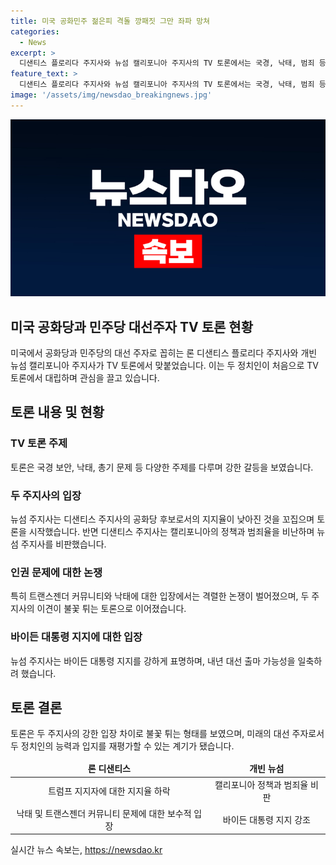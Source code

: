 ```yaml
---
title: 미국 공화민주 젊은피 격돌 깡패짓 그만 좌파 망쳐
categories:
  - News
excerpt: >
  디샌티스 플로리다 주지사와 뉴섬 캘리포니아 주지사의 TV 토론에서는 국경, 낙태, 범죄 등의 민감한 주제를 두고 뜨거운 공방이 벌어졌다. 이들은 논쟁을 피하지 않고 상대를 공격하며 자신의 입장을 방어했고, 양자 토론으로 초청받은 상대를 꺼리지 않았다. 디샌티스는 뉴섬을 향해 캘리포니아의 문제점을 거론했고, 뉴섬은 디샌티스를 향해 강한 비판을 퍼불다. 이들의 토론은 갈등이 빚어내며 뜨거운 관심을 받았다.
feature_text: >
  디샌티스 플로리다 주지사와 뉴섬 캘리포니아 주지사의 TV 토론에서는 국경, 낙태, 범죄 등의 민감한 주제를 두고 뜨거운 공방이 벌어졌다. 이들은 논쟁을 피하지 않고 상대를 공격하며 자신의 입장을 방어했고, 양자 토론으로 초청받은 상대를 꺼리지 않았다. 디샌티스는 뉴섬을 향해 캘리포니아의 문제점을 거론했고, 뉴섬은 디샌티스를 향해 강한 비판을 퍼불다. 이들의 토론은 갈등이 빚어내며 뜨거운 관심을 받았다.
image: '/assets/img/newsdao_breakingnews.jpg'
---
```


<p><img src="/assets/img/newsdao_breakingnews.jpg" alt="pcversion 속보" /></p>

<h2 data-ke-size="size26">미국 공화당과 민주당 대선주자 TV 토론 현황</h2>

<p data-ke-size="size16">미국에서 공화당과 민주당의 대선 주자로 꼽히는 론 디샌티스 플로리다 주지사와 개빈 뉴섬 캘리포니아 주지사가 TV 토론에서 맞붙었습니다. 이는 두 정치인이 처음으로 TV 토론에서 대립하며 관심을 끌고 있습니다. </p>

<h2 data-ke-size="size24">토론 내용 및 현황</h2>

<h3><b>TV 토론 주제</b></h3>

<p data-ke-size="size16">토론은 국경 보안, 낙태, 총기 문제 등 다양한 주제를 다루며 강한 갈등을 보였습니다.</p>

<h3><b>두 주지사의 입장</b></h3>

<p data-ke-size="size16">뉴섬 주지사는 디샌티스 주지사의 공화당 후보로서의 지지율이 낮아진 것을 꼬집으며 토론을 시작했습니다. 반면 디샌티스 주지사는 캘리포니아의 정책과 범죄율을 비난하며 뉴섬 주지사를 비판했습니다.</p>

<h3><b>인권 문제에 대한 논쟁</b></h3>

<p data-ke-size="size16">특히 트랜스젠더 커뮤니티와 낙태에 대한 입장에서는 격렬한 논쟁이 벌어졌으며, 두 주지사의 이견이 불꽃 튀는 토론으로 이어졌습니다.</p>

<h3><b>바이든 대통령 지지에 대한 입장</b></h3>

<p data-ke-size="size16">뉴섬 주지사는 바이든 대통령 지지를 강하게 표명하며, 내년 대선 출마 가능성을 일축하려 했습니다.</p>

<h2 data-ke-size="size24">토론 결론</h2>

<p data-ke-size="size16">토론은 두 주지사의 강한 입장 차이로 불꽃 튀는 형태를 보였으며, 미래의 대선 주자로서 두 정치인의 능력과 입지를 재평가할 수 있는 계기가 됐습니다.</p>

<table>
  <thead>
    <tr>
      <td style="text-align: center; height: 17px;"><b>론 디샌티스</b></td>
      <td style="text-align: center; height: 17px;"><b>개빈 뉴섬</b></td>
    </tr>
  </thead>
  <tbody>
    <tr>
      <td style="text-align: center; height: 17px;">트럼프 지지자에 대한 지지율 하락</td>
      <td style="text-align: center; height: 17px;">캘리포니아 정책과 범죄율 비판</td>
    </tr>
    <tr>
      <td style="text-align: center; height: 17px;">낙태 및 트랜스젠더 커뮤니티 문제에 대한 보수적 입장</td>
      <td style="text-align: center; height: 17px;">바이든 대통령 지지 강조</td>
    </tr>
  </tbody>
</table>
실시간 뉴스 속보는, <a href="https://newsdao.kr" rel="dofollow">https://newsdao.kr</a>


